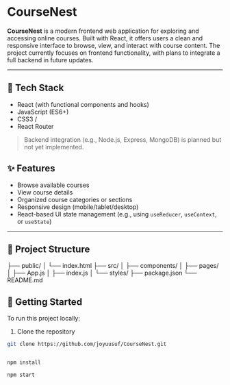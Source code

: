 # CourseNest

**CourseNest** is a modern frontend web application for exploring and accessing online courses. Built with React, it offers users a clean and responsive interface to browse, view, and interact with course content. The project currently focuses on frontend functionality, with plans to integrate a full backend in future updates.

---

## 🧰 Tech Stack

- React (with functional components and hooks)
- JavaScript (ES6+)
- CSS3 / 
- React Router

> Backend integration (e.g., Node.js, Express, MongoDB) is planned but not yet implemented.



## ✨ Features

- Browse available courses
- View course details
- Organized course categories or sections
- Responsive design (mobile/tablet/desktop)
- React-based UI state management (e.g., using `useReducer`, `useContext`, or `useState`)

---

## 📁 Project Structure


├── public/
│ └── index.html
├── src/
│ ├── components/
│ ├── pages/
│ ├── App.js
│ ├── index.js
│ └── styles/
├── package.json
└── README.md




## 🚀 Getting Started

To run this project locally:

1. Clone the repository

```bash
git clone https://github.com/joyuusuf/CourseNest.git


npm install

npm start

